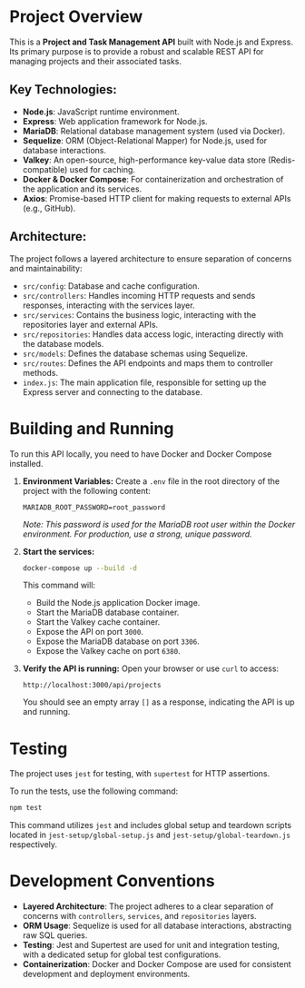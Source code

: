 # Project Overview

This is a **Project and Task Management API** built with Node.js and Express. Its primary purpose is to provide a robust and scalable REST API for managing projects and their associated tasks.

## Key Technologies:

- **Node.js**: JavaScript runtime environment.
- **Express**: Web application framework for Node.js.
- **MariaDB**: Relational database management system (used via Docker).
- **Sequelize**: ORM (Object-Relational Mapper) for Node.js, used for database interactions.
- **Valkey**: An open-source, high-performance key-value data store (Redis-compatible) used for caching.
- **Docker & Docker Compose**: For containerization and orchestration of the application and its services.
- **Axios**: Promise-based HTTP client for making requests to external APIs (e.g., GitHub).

## Architecture:

The project follows a layered architecture to ensure separation of concerns and maintainability:

- `src/config`: Database and cache configuration.
- `src/controllers`: Handles incoming HTTP requests and sends responses, interacting with the services layer.
- `src/services`: Contains the business logic, interacting with the repositories layer and external APIs.
- `src/repositories`: Handles data access logic, interacting directly with the database models.
- `src/models`: Defines the database schemas using Sequelize.
- `src/routes`: Defines the API endpoints and maps them to controller methods.
- `index.js`: The main application file, responsible for setting up the Express server and connecting to the database.

# Building and Running

To run this API locally, you need to have Docker and Docker Compose installed.

1.  **Environment Variables:**
    Create a `.env` file in the root directory of the project with the following content:

    ```
    MARIADB_ROOT_PASSWORD=root_password
    ```

    _Note: This password is used for the MariaDB root user within the Docker environment. For production, use a strong, unique password._

2.  **Start the services:**

    ```bash
    docker-compose up --build -d
    ```

    This command will:
    - Build the Node.js application Docker image.
    - Start the MariaDB database container.
    - Start the Valkey cache container.
    - Expose the API on port `3000`.
    - Expose the MariaDB database on port `3306`.
    - Expose the Valkey cache on port `6380`.

3.  **Verify the API is running:**
    Open your browser or use `curl` to access:
    ```
    http://localhost:3000/api/projects
    ```
    You should see an empty array `[]` as a response, indicating the API is up and running.

# Testing

The project uses `jest` for testing, with `supertest` for HTTP assertions.

To run the tests, use the following command:

```bash
npm test
```

This command utilizes `jest` and includes global setup and teardown scripts located in `jest-setup/global-setup.js` and `jest-setup/global-teardown.js` respectively.

# Development Conventions

- **Layered Architecture**: The project adheres to a clear separation of concerns with `controllers`, `services`, and `repositories` layers.
- **ORM Usage**: Sequelize is used for all database interactions, abstracting raw SQL queries.
- **Testing**: Jest and Supertest are used for unit and integration testing, with a dedicated setup for global test configurations.
- **Containerization**: Docker and Docker Compose are used for consistent development and deployment environments.
